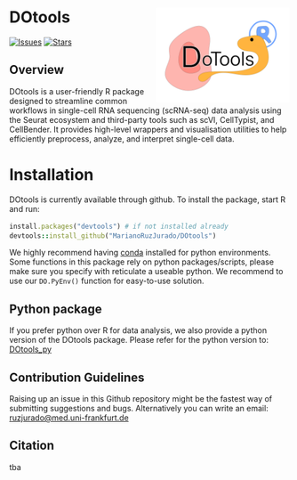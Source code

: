 # DOtools <img src="man/figures/LogoDoTools.png" align="right" width="240"/>

<!-- badges: start -->

<!-- [![BioC status](https://www.bioconductor.org/shields/build/release/bioc/DOtools.svg)](https://bioconductor.org/checkResults/release/bioc-LATEST/DOtools) -->

<!-- [![BioC dev status](https://www.bioconductor.org/shields/build/devel/bioc/DOtools.svg)](https://bioconductor.org/checkResults/devel/bioc-LATEST/DOtools) -->

[![Issues](https://img.shields.io/github/issues/MarianoRuzJurado/DOtools)](https://github.com/MarianoRuzJurado/DOtools/issues) [![Stars](https://img.shields.io/github/stars/MarianoRuzJurado/DOtools?style=flat&logo=github&color=yellow)](https://github.com/MarianoRuzJurado/DOtools/stargazers)

<!-- badges: end -->

## Overview

DOtools is a user-friendly R package designed to streamline common workflows in single-cell RNA sequencing (scRNA-seq) data analysis using the Seurat ecosystem and third-party tools such as scVI, CellTypist, and CellBender.
It provides high-level wrappers and visualisation utilities to help efficiently preprocess, analyze, and interpret single-cell data.

# <b> Installation </b>

DOtools is currently available through github.
To install the package, start R and run:

``` ruby
install.packages("devtools") # if not installed already
devtools::install_github("MarianoRuzJurado/DOtools")
```

We highly recommend having [conda](https://www.anaconda.com/docs/getting-started/miniconda/main) installed for python environments.
Some functions in this package rely on python packages/scripts, please make sure you specify with reticulate a useable python.
We recommend to use our `DO.PyEnv()` function for easy-to-use solution.

## <b> Python package </b>

If you prefer python over R for data analysis, we also provide a python version of the DOtools package.
Please refer for the python version to: [DOtools_py](https://github.com/davidrm-bio/DOTools_py)

## <b> Contribution Guidelines </b>

Raising up an issue in this Github repository might be the fastest way of submitting suggestions and bugs.
Alternatively you can write an email: [ruzjurado\@med.uni-frankfurt.de](mailto:ruzjurado@med.uni-frankfurt.de)

## <b> Citation </b>

tba
